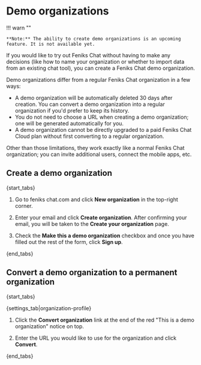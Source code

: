 # Demo organizations

!!! warn ""

    **Note:** The ability to create demo organizations is an upcoming
    feature. It is not available yet.

If you would like to try out Feniks Chat without having to make any
decisions (like how to name your organization or whether to import
data from an existing chat tool), you can create a Feniks Chat demo
organization.

Demo organizations differ from a regular Feniks Chat organization in a few
ways:

* A demo organization will be automatically deleted 30 days after
  creation. You can convert a demo organization into a regular
  organization if you'd prefer to keep its history.
* You do not need to choose a URL when creating a demo organization;
  one will be generated automatically for you.
* A demo organization cannot be directly upgraded to a paid Feniks Chat
  Cloud plan without first converting to a regular organization.

Other than those limitations, they work exactly like a normal Feniks Chat
organization; you can invite additional users, connect the mobile
apps, etc.

## Create a demo organization

{start_tabs}

1. Go to feniks chat.com and click **New organization** in the top-right corner.

1. Enter your email and click **Create organization**. After confirming your
   email, you will be taken to the **Create your organization** page.

1. Check the **Make this a demo organization** checkbox and once you have
   filled out the rest of the form, click **Sign up**.

{end_tabs}

## Convert a demo organization to a permanent organization

{start_tabs}

{settings_tab|organization-profile}

1. Click the **Convert organization** link at the end of the red
   "This is a demo organization" notice on top.

1. Enter the URL you would like to use for the organization and click
   **Convert**.

{end_tabs}
